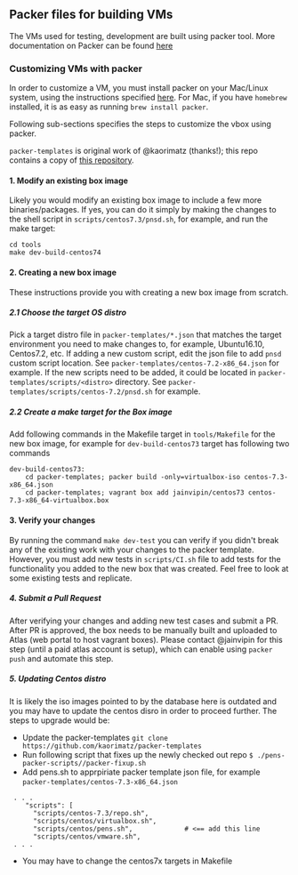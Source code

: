 
## Packer files for building VMs
The VMs used for testing, development are built using packer tool.
More documentation on Packer can be found [here](https://www.packer.io/docs)

### Customizing VMs with packer
In order to customize a VM, you must install packer on your Mac/Linux system, using
the instructions specified [here](https://www.packer.io/intro/getting-started/setup.html).
For Mac, if you have `homebrew` installed, it is as easy as running `brew install packer`.

Following sub-sections specifies the steps to customize the vbox using packer.

`packer-templates` is original work of @kaorimatz (thanks!); this repo contains a copy of
[this repository](https://github.com/kaorimatz/packer-templates).

#### 1. Modify an existing box image
Likely you would modify an existing box image to include a few more binaries/packages. If yes,
you can do it simply by making the changes to the shell script in `scripts/centos7.3/pnsd.sh`,
for example, and run the make target:
```
cd tools
make dev-build-centos74
```

#### 2. Creating a new box image
These instructions provide you with creating a new box image from scratch.

##### 2.1 Choose the target OS distro
Pick a target distro file in `packer-templates/*.json` that matches the target environment
you need to make changes to, for example, Ubuntu16.10, Centos7.2, etc.
If adding a new custom script, edit the json file to add `pnsd` custom script location.
See `packer-templates/centos-7.2-x86_64.json` for example.
If the new scripts need to be added, it could be located in `packer-templates/scripts/<distro>`
directory. See `packer-templates/scripts/centos-7.2/pnsd.sh` for example.

##### 2.2 Create a make target for the Box image
Add following commands in the Makefile target in `tools/Makefile` for the new
box image, for example for `dev-build-centos73` target has following two commands
```
dev-build-centos73:
	cd packer-templates; packer build -only=virtualbox-iso centos-7.3-x86_64.json
	cd packer-templates; vagrant box add jainvipin/centos73 centos-7.3-x86_64-virtualbox.box
```

#### 3. Verify your changes
By running the command `make dev-test` you can verify if you didn't
break any of the existing work with your changes to the packer template.
However, you must add new tests in `scripts/CI.sh` file to add tests for the functionality
you added to the new box that was created. Feel free to look at some existing tests
and replicate.

##### 4. Submit a Pull Request
After verifying your changes and adding new test cases and submit a PR.
After PR is approved, the box needs to be manually built and uploaded to
Atlas (web portal to host vagrant boxes). Please contact @jainvipin for this step
(until a paid atlas account is setup), which can enable using `packer push` and automate this step.

##### 5. Updating Centos distro
It is likely the iso images pointed to by the database here is outdated and you may have to
update the centos disro in order to proceed further. The steps to upgrade would be:
- Update the packer-templates
`git clone https://github.com/kaorimatz/packer-templates`
- Run following script that fixes up the newly checked out repo
`$ ./pens-packer-scripts//packer-fixup.sh`
- Add pens.sh to apprpiriate packer template json file, for example `packer-templates/centos-7.3-x86_64.json`
```
 . . .
    "scripts": [
      "scripts/centos-7.3/repo.sh",
      "scripts/centos/virtualbox.sh",
      "scripts/centos/pens.sh",				# <== add this line
      "scripts/centos/vmware.sh",
 . . .
```
- You may have to change the centos7x targets in Makefile
